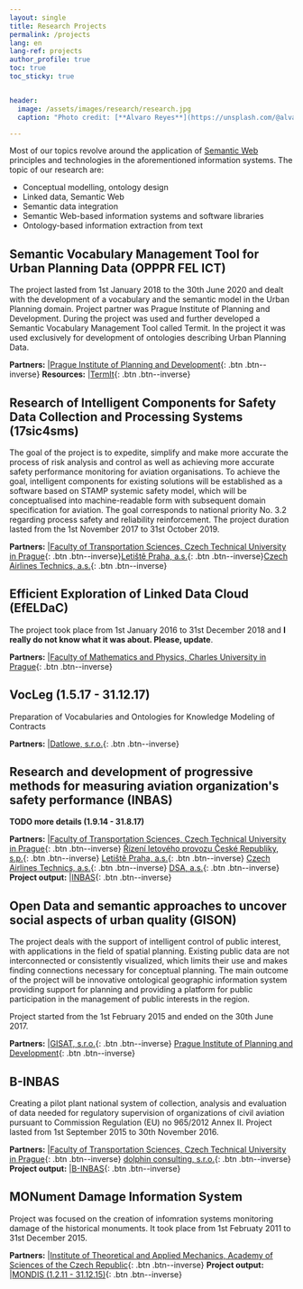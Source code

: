 ```yaml
---
layout: single
title: Research Projects
permalink: /projects
lang: en
lang-ref: projects
author_profile: true
toc: true
toc_sticky: true


header:
  image: /assets/images/research/research.jpg
  caption: "Photo credit: [**Alvaro Reyes**](https://unsplash.com/@alvarordesign?utm_source=unsplash&utm_medium=referral&utm_content=creditCopyText) on [**Unsplash**](http://unsplash.com/)"

---
```


Most of our topics revolve around the application of [Semantic Web](https://www.w3.org/standards/semanticweb/) principles
and technologies in the aforementioned information systems. The topic of our research are:
- Conceptual modelling, ontology design
- Linked data, Semantic Web
- Semantic data integration
- Semantic Web-based information systems and software libraries
- Ontology-based information extraction from text

## Semantic Vocabulary Management Tool for Urban Planning Data (OPPPR FEL ICT)

The project lasted from 1st January 2018 to the 30th June 2020 and dealt with the development of a vocabulary and the semantic model in the Urban Planning domain. Project partner was Prague Institute of Planning and Development. During the project was used and further developed a Semantic Vocabulary Management Tool called Termit. In the project it was used exclusively for development of ontologies describing Urban Planning Data.

**Partners:** |[Prague Institute of Planning and Development](https://iprpraha.cz/en/){: .btn .btn--inverse}
**Resources:** |[TermIt](https://kbss-cvut.github.io/termit-web/){: .btn .btn--inverse}

## Research of Intelligent Components for Safety Data Collection and Processing Systems (17sic4sms)

The goal of the project is to expedite, simplify and make more accurate the process of risk analysis and control
as well as achieving more accurate safety performance monitoring for aviation organisations.
To achieve the goal, intelligent components for existing solutions will be established as a software based on STAMP systemic safety model,
which will be conceptualised into machine-readable form with subsequent domain specification for aviation.
The goal corresponds to national priority No. 3.2 regarding process safety and reliability reinforcement.
The project duration lasted from the 1st November 2017 to 31st October 2019.

**Partners:** |[Faculty of Transportation Sciences, Czech Technical University in Prague](https://uld.fd.cvut.cz/index.php/en/department/){: .btn .btn--inverse}[Letiště Praha, a.s.](https://www.prg.aero/en){: .btn .btn--inverse}[Czech Airlines Technics, a.s.](https://www.csatechnics.com/){: .btn .btn--inverse}



## Efficient Exploration of Linked Data Cloud (EfELDaC)

The project took place from 1st January 2016 to 31st December 2018 and **I really do not know what it was about. Please, update**.

**Partners:** |[Faculty of Mathematics and Physics, Charles University in Prague](https://www.ksi.mff.cuni.cz/){: .btn .btn--inverse}


## VocLeg (1.5.17 - 31.12.17)
Preparation of Vocabularies and Ontologies for Knowledge Modeling of Contracts

**Partners:** |[Datlowe, s.r.o.](https://datlowe.cz/){: .btn .btn--inverse}


## Research and development of progressive methods for measuring aviation organization's safety performance (INBAS)

 **TODO more details (1.9.14 - 31.8.17)**


**Partners:** |[Faculty of Transportation Sciences, Czech Technical University in Prague](https://uld.fd.cvut.cz/index.php/en/department/){: .btn .btn--inverse} [Řízení letového provozu České Republiky, s.p.](http://www.rlp.cz/en/Pages/homepage.aspx){: .btn .btn--inverse} [Letiště Praha, a.s.](https://www.prg.aero/en){: .btn .btn--inverse} [Czech Airlines Technics, a.s.](https://www.csatechnics.com/){: .btn .btn--inverse} [DSA, a.s.](https://dsa.cz/){: .btn .btn--inverse}
**Project output:** |[INBAS](https://www.inbas.cz){: .btn .btn--inverse}

## Open Data and semantic approaches to uncover social aspects of urban quality (GISON)

The project deals with the support of intelligent control of public interest, with applications in the field of spatial planning. Existing public data are not interconnected or consistently visualized, which limits their use and makes finding connections necessary for conceptual planning. The main outcome of the project will be innovative ontological geographic information system providing support for planning and providing a platform for public participation in the management of public interests in the region.

Project started from the 1st February 2015 and ended on the 30th June  2017.

**Partners:** |[GISAT, s.r.o.](http://www.gisat.cz/){: .btn .btn--inverse} [Prague Institute of Planning and Development](https://iprpraha.cz/en/){: .btn .btn--inverse}

## B-INBAS

Creating a pilot plant national system of collection, analysis and evaluation of data needed for regulatory supervision of organizations of civil aviation pursuant to Commission Regulation (EU) no 965/2012 Annex II. Project lasted from 1st September 2015 to 30th November 2016.

**Partners:** |[Faculty of Transportation Sciences, Czech Technical University in Prague](https://uld.fd.cvut.cz/index.php/en/department/){: .btn .btn--inverse} [dolphin consulting, s.r.o.](https://www.dolphinconsulting.cz/en/){: .btn .btn--inverse}
**Project output:** |[B-INBAS](https://www.inbas.cz/web/binbas){: .btn .btn--inverse}


## MONument Damage Information System

Project was focused on the creation of infomration systems monitoring damage of the historical monuments. It took place from 1st Februaty 2011 to 31st December 2015.

**Partners:** |[Institute of Theoretical and Applied Mechanics, Academy of Sciences of the Czech Republic](http://www.itam.cas.cz/index.html){: .btn .btn--inverse}
**Project output:** |[MONDIS (1.2.11 - 31.12.15)](http://www.mondis.cz/web/portal){: .btn .btn--inverse}
